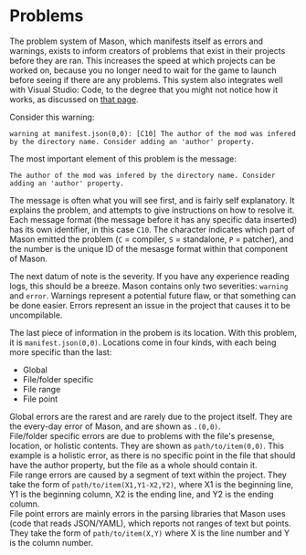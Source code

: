 # Problems

The problem system of Mason, which manifests itself as errors and warnings, exists to inform creators of problems that exist in their projects before they are ran. This increases the speed at which projects can be worked on, because you no longer need to wait for the game to launch before seeing if there are any problems. This system also integrates well with Visual Studio: Code, to the degree that you might not notice how it works, as discussed on [that page](../standalone/usage/visual_studio_code.md).

Consider this warning:

```text
warning at manifest.json(0,0): [C10] The author of the mod was infered by the directory name. Consider adding an 'author' property.
```

The most important element of this problem is the message:

```text
The author of the mod was infered by the directory name. Consider adding an 'author' property.
```

The message is often what you will see first, and is fairly self explanatory. It explains the problem, and attempts to give instructions on how to resolve it.  
Each message format (the message before it has any specific data inserted) has its own identifier, in this case `C10`. The character indicates which part of Mason emitted the problem (`C` = compiler, `S` = standalone, `P` = patcher), and the number is the unique ID of the mesasge format within that component of Mason.

The next datum of note is the severity. If you have any experience reading logs, this should be a breeze. Mason contains only two severities: `warning` and `error`. Warnings represent a potential future flaw, or that something can be done easier. Errors represent an issue in the project that causes it to be uncompilable.  

The last piece of information in the probem is its location. With this problem, it is `manifest.json(0,0)`. Locations come in four kinds, with each being more specific than the last:

- Global
- File/folder specific
- File range
- File point

Global errors are the rarest and are rarely due to the project itself. They are the every-day error of Mason, and are shown as `.(0,0)`.  
File/folder specific errors are due to problems with the file's presense, location, or holistic contents. They are shown as `path/to/item(0,0)`. This example is a holistic error, as there is no specific point in the file that should have the author property, but the file as a whole should contain it.  
File range errors are caused by a segment of text within the project. They take the form of `path/to/item(X1,Y1-X2,Y2)`, where X1 is the beginning line, Y1 is the beginning column, X2 is the ending line, and Y2 is the ending column.  
File point errors are mainly errors in the parsing libraries that Mason uses (code that reads JSON/YAML), which reports not ranges of text but points. They take the form of `path/to/item(X,Y)` where X is the line number and Y is the column number.
